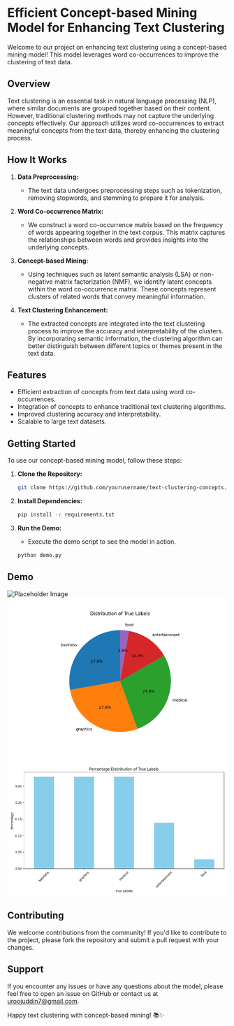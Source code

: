 
# Efficient Concept-based Mining Model for Enhancing Text Clustering

Welcome to our project on enhancing text clustering using a concept-based mining model! This model leverages word co-occurrences to improve the clustering of text data.

## Overview

Text clustering is an essential task in natural language processing (NLP), where similar documents are grouped together based on their content. However, traditional clustering methods may not capture the underlying concepts effectively. Our approach utilizes word co-occurrences to extract meaningful concepts from the text data, thereby enhancing the clustering process.

## How It Works

1. **Data Preprocessing:**
   - The text data undergoes preprocessing steps such as tokenization, removing stopwords, and stemming to prepare it for analysis.

2. **Word Co-occurrence Matrix:**
   - We construct a word co-occurrence matrix based on the frequency of words appearing together in the text corpus. This matrix captures the relationships between words and provides insights into the underlying concepts.

3. **Concept-based Mining:**
   - Using techniques such as latent semantic analysis (LSA) or non-negative matrix factorization (NMF), we identify latent concepts within the word co-occurrence matrix. These concepts represent clusters of related words that convey meaningful information.

4. **Text Clustering Enhancement:**
   - The extracted concepts are integrated into the text clustering process to improve the accuracy and interpretability of the clusters. By incorporating semantic information, the clustering algorithm can better distinguish between different topics or themes present in the text data.

## Features

- Efficient extraction of concepts from text data using word co-occurrences.
- Integration of concepts to enhance traditional text clustering algorithms.
- Improved clustering accuracy and interpretability.
- Scalable to large text datasets.

## Getting Started

To use our concept-based mining model, follow these steps:

1. **Clone the Repository:**
   ```bash
   git clone https://github.com/yourusername/text-clustering-concepts.git
   ```

2. **Install Dependencies:**
   ```bash
   pip install -r requirements.txt
   ```

3. **Run the Demo:**
   - Execute the demo script to see the model in action.
   ```bash
   python demo.py
   ```

## Demo
![Placeholder Image](scatter_chart.png)
![Placeholder Image](pie_chart.png)
![Placeholder Image](bar_chart.png)


## Contributing

We welcome contributions from the community! If you'd like to contribute to the project, please fork the repository and submit a pull request with your changes.

## Support

If you encounter any issues or have any questions about the model, please feel free to open an issue on GitHub or contact us at [uroojuddin7@gmail.com](mailto:uroojuddin7@gmail.com).

Happy text clustering with concept-based mining! 📚✨
